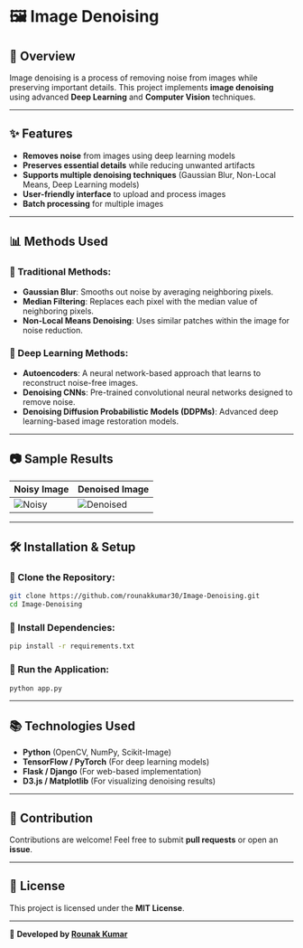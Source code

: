 
# 🖼️ Image Denoising

## 📌 Overview
Image denoising is a process of removing noise from images while preserving important details. This project implements **image denoising** using advanced **Deep Learning** and **Computer Vision** techniques.

---

## ✨ Features
- **Removes noise** from images using deep learning models
- **Preserves essential details** while reducing unwanted artifacts
- **Supports multiple denoising techniques** (Gaussian Blur, Non-Local Means, Deep Learning models)
- **User-friendly interface** to upload and process images
- **Batch processing** for multiple images

---

## 📊 Methods Used
### 🔹 Traditional Methods:
- **Gaussian Blur**: Smooths out noise by averaging neighboring pixels.
- **Median Filtering**: Replaces each pixel with the median value of neighboring pixels.
- **Non-Local Means Denoising**: Uses similar patches within the image for noise reduction.

### 🔹 Deep Learning Methods:
- **Autoencoders**: A neural network-based approach that learns to reconstruct noise-free images.
- **Denoising CNNs**: Pre-trained convolutional neural networks designed to remove noise.
- **Denoising Diffusion Probabilistic Models (DDPMs)**: Advanced deep learning-based image restoration models.

---

## 📷 Sample Results
| Noisy Image | Denoised Image |
|-------------|---------------|
| ![Noisy](photo/noisy.png) | ![Denoised](photo/denoised.png) |

---

## 🛠️ Installation & Setup

### 🔹 Clone the Repository:
```sh
git clone https://github.com/rounakkumar30/Image-Denoising.git
cd Image-Denoising
```

### 🔹 Install Dependencies:
```sh
pip install -r requirements.txt
```

### 🔹 Run the Application:
```sh
python app.py
```

---

## 📚 Technologies Used
- **Python** (OpenCV, NumPy, Scikit-Image)
- **TensorFlow / PyTorch** (For deep learning models)
- **Flask / Django** (For web-based implementation)
- **D3.js / Matplotlib** (For visualizing denoising results)

---

## 🤝 Contribution
Contributions are welcome! Feel free to submit **pull requests** or open an **issue**.

---

## 📜 License
This project is licensed under the **MIT License**.

---

🚀 **Developed by [Rounak Kumar](https://github.com/rounakkumar30)**
```
